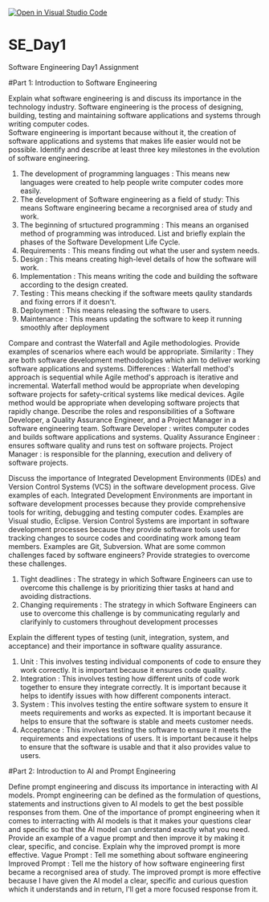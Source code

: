 [![Open in Visual Studio Code](https://classroom.github.com/assets/open-in-vscode-2e0aaae1b6195c2367325f4f02e2d04e9abb55f0b24a779b69b11b9e10269abc.svg)](https://classroom.github.com/online_ide?assignment_repo_id=18407327&assignment_repo_type=AssignmentRepo)
# SE_Day1
Software Engineering Day1 Assignment

#Part 1: Introduction to Software Engineering

Explain what software engineering is and discuss its importance in the technology industry.
Software engineering is the process of designing, building, testing and maintaining software applications and systems through writing computer codes.  
Software engineering is important because without it, the creation of software applications and systems that makes life easier would not be possible.
Identify and describe at least three key milestones in the evolution of software engineering.
1) The development of programming languages : This means new languages were created to help people write computer codes more easily.
2) The development of Software engineering as a field of study: This means Software engineering became a recorgnised area of study and work.
3) The beginning of srtuctured programming : This means an organised method of programming was introduced.
List and briefly explain the phases of the Software Development Life Cycle.
1) Requirements : This means finding out what the user and system needs.
2) Design : This means creating high-level details of how the software will work.
3) Implementation : This means writing the code and building the software according to the design created.
4) Testing : This means checking if the software meets qaulity standards and fixing errors if it doesn't.
5) Deployment : This means releasing the software to users.
6) Maintenance : This means updating the software to keep it running smoothly after deployment

Compare and contrast the Waterfall and Agile methodologies. Provide examples of scenarios where each would be appropriate.
Similarity : They are both software development methodologies which aim to deliver working software applications and systems.
Differences : Waterfall method's approach is sequential while Agile method's approach is iterative and incremental.
Waterfall method would be appropriate when developing software projects for safety-critical systems like medical devices.
Agile method would be appropriate when developing software projects that rapidly change.
Describe the roles and responsibilities of a Software Developer, a Quality Assurance Engineer, and a Project Manager in a software engineering team.
Software Developer : writes computer codes and builds software applications and systems.
Quality Assurance Engineer : ensures software quality and runs test on software projects.
Project Manager : is responsible for the planning, execution and delivery of software projects.

Discuss the importance of Integrated Development Environments (IDEs) and Version Control Systems (VCS) in the software development process. Give examples of each.
Integrated Development Environments are important in software development processes because they provide comprehensive tools for writing, debugging and testing computer codes. Examples are Visual studio, Eclipse. 
Version Control Systems are important in software development processes because they provide software tools used for tracking changes to source codes and coordinating work among team members. Examples are Git, Subversion. 
What are some common challenges faced by software engineers? Provide strategies to overcome these challenges.
1) Tight deadlines : The strategy in which Software Engineers can use to overcome this challenge is by prioritizing thier tasks at hand and avoiding distractions.
2) Changing requirements :  The strategy in which Software Engineers can use to overcome this challenge is by communicating regularly and clarifyinly to customers throughout development processes

Explain the different types of testing (unit, integration, system, and acceptance) and their importance in software quality assurance.
1) Unit : This involves testing individual components of code to ensure they work correctly. It is important because it ensures code quality.
2) Integration : This involves testing how different units of code work together to ensure they integrate correctly. It is important because it helps to identify issues with how different components interact.
3) System : This involves testing the entire software system to ensure it meets requirements and works as expected. It is important because it helps to ensure that the software is stable and meets customer needs. 
4) Acceptance : This involves testing the software to ensure it meets the requirements and expectations of users. It is important because it helps to ensure that the software is usable and that it also provides value to users. 

#Part 2: Introduction to AI and Prompt Engineering


Define prompt engineering and discuss its importance in interacting with AI models.
Prompt engineering can be defined as the formulation of questions, statements and instructions given to AI models to get the best possible responses from them. 
One of the importance of prompt engineering when it comes to interracting with AI models is that it makes your questions clear and specific so that the AI model can understand exactly what you need.
Provide an example of a vague prompt and then improve it by making it clear, specific, and concise. Explain why the improved prompt is more effective.
Vague Prompt : Tell me something about software engineering
Improved Prompt : Tell me the history of how software engineering first became a recorgnised area of study.
The improved prompt is more effective because I have given the AI model a clear, specific and curious question which it understands and in return, I'll get a more focused response from it.
